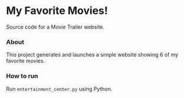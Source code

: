 # My Favorite Movies!

Source code for a Movie Trailer website.

### About

This project generates and launches a simple website showing 6 of my favorite movies.

### How to run

Run `entertainment_center.py` using Python. 
